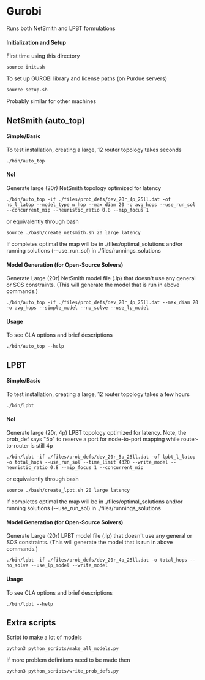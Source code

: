 # Gurobi

Runs both NetSmith and LPBT formulations

#### Initialization and Setup

First time using this directory
```
source init.sh
```

To set up GUROBI library and license paths (on Purdue servers)
```
source setup.sh
```

Probably similar for other machines

## NetSmith (auto_top)

#### Simple/Basic

To test installation, creating a large, 12 router topology takes seconds
```
./bin/auto_top
```


#### NoI

Generate large (20r) NetSmith topology optimized for latency
```
./bin/auto_top -if ./files/prob_defs/dev_20r_4p_25ll.dat -of ns_l_latop --model_type w_hop --max_diam 20 -o avg_hops --use_run_sol --concurrent_mip --heuristic_ratio 0.8 --mip_focus 1
```

or equivalently through bash
```
source ./bash/create_netsmith.sh 20 large latency
```

If completes optimal the map will be in ./files/optimal_solutions and/or running solutions (--use_run_sol) in ./files/runnings_solutions


#### Model Generation (for Open-Source Solvers)

Generate Large (20r) NetSmith model file (.lp) that doesn't use any general or SOS constraints. (This will generate the model that is run in above commands.)
```
./bin/auto_top -if ./files/prob_defs/dev_20r_4p_25ll.dat --max_diam 20 -o avg_hops --simple_model --no_solve --use_lp_model
```

#### Usage

To see CLA options and brief descriptions
```
./bin/auto_top --help
```


## LPBT

#### Simple/Basic

To test installation, creating a large, 12 router topology takes a few hours
```
./bin/lpbt
```

#### NoI

Generate large (20r, 4p) LPBT topology optimized for latency. Note, the prob_def says "5p" to reserve a port for node-to-port mapping while router-to-router is still 4p
```
./bin/lpbt -if ./files/prob_defs/dev_20r_5p_25ll.dat -of lpbt_l_latop -o total_hops --use_run_sol --time_limit 4320 --write_model --heuristic_ratio 0.8 --mip_focus 1 --concurrent_mip
```

or equivalently through bash
```
source ./bash/create_lpbt.sh 20 large latency
```

If completes optimal the map will be in ./files/optimal_solutions and/or running solutions (--use_run_sol) in ./files/runnings_solutions

#### Model Generation (for Open-Source Solvers)

Generate Large (20r) LPBT model file (.lp) that doesn't use any general or SOS constraints. (This will generate the model that is run in above commands.)
```
./bin/lpbt -if ./files/prob_defs/dev_20r_4p_25ll.dat -o total_hops --no_solve --use_lp_model --write_model
```

#### Usage

To see CLA options and brief descriptions
```
./bin/lpbt --help
```

## Extra scripts

Script to make a lot of models
```
python3 python_scripts/make_all_models.py
```

If more problem defintions need to be made then
```
python3 python_scripts/write_prob_defs.py
```
